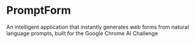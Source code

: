 # PromptForm
An intelligent application that instantly generates web forms from natural language prompts, built for the Google Chrome AI Challenge
